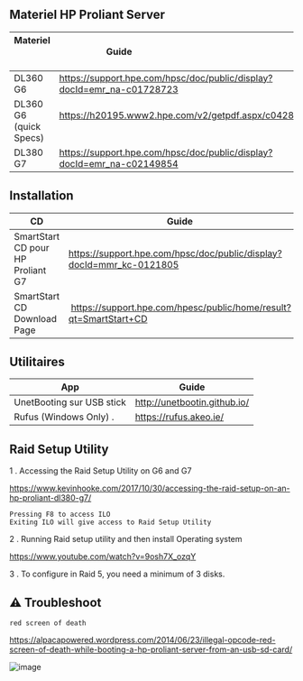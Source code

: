 
## Materiel HP Proliant Server

| Materiel                | Guide                                                                  |LG|
|-------------------------|------------------------------------------------------------------------|--|
| DL360 G6                | https://support.hpe.com/hpsc/doc/public/display?docId=emr_na-c01728723 |FR|
| DL360 G6 (quick Specs)  | https://h20195.www2.hpe.com/v2/getpdf.aspx/c04284365.pdf               |EN|
| DL380 G7                | https://support.hpe.com/hpsc/doc/public/display?docId=emr_na-c02149854 |EN|




## Installation

| CD                                | Guide                                                         |
|-----------------------------------|---------------------------------------------------------------|
| SmartStart CD pour HP Proliant G7 | https://support.hpe.com/hpsc/doc/public/display?docId=mmr_kc-0121805 |
| SmartStart CD Download Page       |  https://support.hpe.com/hpesc/public/home/result?qt=SmartStart+CD   |


## Utilitaires
| App                               | Guide                                                         |
|-----------------------------------|---------------------------------------------------------------|
|  UnetBooting sur USB stick        | http://unetbootin.github.io/                                  |
|  Rufus (Windows Only) .           | https://rufus.akeo.ie/                                        |


## Raid Setup Utility
 
 
1 . Accessing the Raid Setup Utility on G6 and G7
 
https://www.kevinhooke.com/2017/10/30/accessing-the-raid-setup-on-an-hp-proliant-dl380-g7/
 
 ```
 Pressing F8 to access ILO
 Exiting ILO will give access to Raid Setup Utility
 ```
 
 
2 . Running Raid setup utility and then install Operating system 
 
https://www.youtube.com/watch?v=9osh7X_ozqY
 
 
 
3 . To configure in Raid 5, you need a minimum of 3 disks.


## :warning: Troubleshoot

`red screen of death`

https://alpacapowered.wordpress.com/2014/06/23/illegal-opcode-red-screen-of-death-while-booting-a-hp-proliant-server-from-an-usb-sd-card/

![image](images/red-screen-of-death.png)
